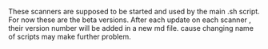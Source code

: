 These scanners are supposed to be started and used by the main .sh script.
For now these are the beta versions. After each update on each scanner , their version number will be added in a new md file. cause changing name of scripts
may make further problem.


